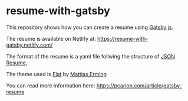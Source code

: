 <!-- [![Netlify Status](https://api.netlify.com/api/v1/badges/146aea20-09b6-497a-bc7b-b9842a1d0fdb/deploy-status)](https://app.netlify.com/sites/resume-with-gatsby/deploys) -->

# resume-with-gatsby

This repository shows how you can create a resume using [Gatsby js](https://www.gatsbyjs.org/).

The resume is available on Netlify at: https://resume-with-gatsby.netlify.com/

The format of the resume is a yaml file follwing the structure of [JSON Resume](https://jsonresume.org/),

The theme used is [Flat](https://themes.jsonresume.org/theme/flat) by [Mattias Erming](https://github.com/erming)

You can read more information here: https://pcarion.com/article/gatsby-resume

<!-- [![Deploy to netlify](https://www.netlify.com/img/deploy/button.svg)](https://app.netlify.com/start/deploy?repository=https://github.com/pcarion/resume-with-gatsby) -->
